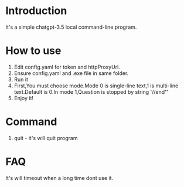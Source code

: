 # Introduction
It's a simple chatgpt-3.5 local command-line program.
# How to use
1. Edit config.yaml for token and httpProxyUrl.
2. Ensure config.yaml and .exe file in same folder.
3. Run it
4. First,You must choose mode.Mode 0 is single-line text,1 is multi-line text.Default is 0.In mode 1,Question is stopped by string '//end'"
5. Enjoy it!
# Command
1. quit - it's will quit program
# FAQ
It's will timeout when a long time dont use it.